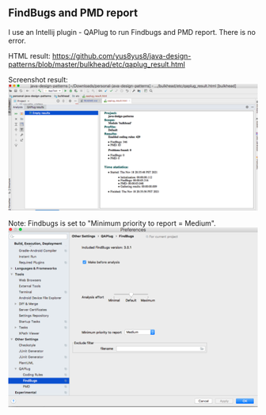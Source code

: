## FindBugs and PMD report

I use an Intellij plugin - QAPlug to run Findbugs and PMD report.
There is no error.

HTML result: https://github.com/yus8yus8/java-design-patterns/blob/master/bulkhead/etc/qaplug_result.html

Screenshot result:
![alt text](qaplug_result_screenshot.png "FindBugs and PMD report screenshot")

Note: Findbugs is set to "Minimum priority to report = Medium".
![alt text](FindBugsSetting.png "FindBugs Setting")